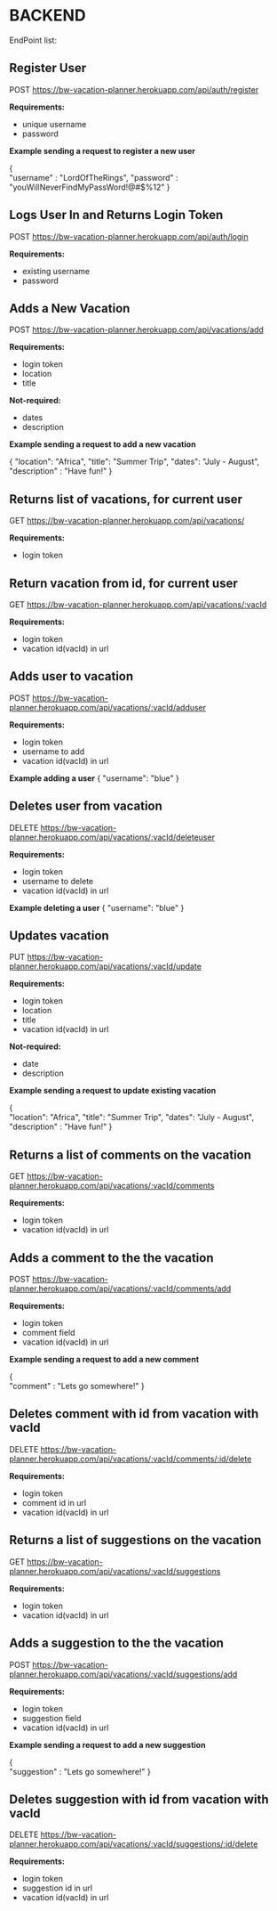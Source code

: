 # BACKEND

EndPoint list:

## Register User
POST https://bw-vacation-planner.herokuapp.com/api/auth/register

**Requirements:**
- unique username 
- password

**Example sending a request to register a new user**

{   
    "username" : "LordOfTheRings",
    "password" : "youWillNeverFindMyPassWord!@#$%12"
}

## Logs User In and Returns Login Token
POST https://bw-vacation-planner.herokuapp.com/api/auth/login

**Requirements:**
- existing username
- password


## Adds a New Vacation
POST https://bw-vacation-planner.herokuapp.com/api/vacations/add

**Requirements:**
- login token
- location 
- title

**Not-required:**
- dates
- description

**Example sending a request to add a new vacation**

{   "location": "Africa",
    "title": "Summer Trip",
    "dates": "July - August",
    "description" : "Have fun!"
}


## Returns list of vacations, for current user
GET https://bw-vacation-planner.herokuapp.com/api/vacations/

**Requirements:**
- login token

## Return vacation from id, for current user
GET https://bw-vacation-planner.herokuapp.com/api/vacations/:vacId

**Requirements:**
- login token
- vacation id(vacId) in url

## Adds user to vacation
POST https://bw-vacation-planner.herokuapp.com/api/vacations/:vacId/adduser

**Requirements:**
- login token
- username to add
- vacation id(vacId) in url

**Example adding a user**
{
    "username": "blue"
}

## Deletes user from vacation
DELETE https://bw-vacation-planner.herokuapp.com/api/vacations/:vacId/deleteuser

**Requirements:**
- login token
- username to delete
- vacation id(vacId) in url

**Example deleting a user**
{
    "username": "blue"
}

## Updates vacation
PUT https://bw-vacation-planner.herokuapp.com/api/vacations/:vacId/update

**Requirements:**
- login token
- location 
- title
- vacation id(vacId) in url


**Not-required:**
- date
- description

**Example sending a request to update existing vacation**

{   
    "location": "Africa",
    "title": "Summer Trip",
    "dates": "July - August",
    "description" : "Have fun!"
}


## Returns a list of comments on the vacation
GET https://bw-vacation-planner.herokuapp.com/api/vacations/:vacId/comments

**Requirements:**
- login token
- vacation id(vacId) in url

## Adds a comment to the the vacation
POST https://bw-vacation-planner.herokuapp.com/api/vacations/:vacId/comments/add

**Requirements:**
- login token
- comment field
- vacation id(vacId) in url

**Example sending a request to add a new comment**

{  
    "comment" : "Lets go somewhere!"
}


## Deletes comment with id from vacation with vacId
DELETE https://bw-vacation-planner.herokuapp.com/api/vacations/:vacId/comments/:id/delete

**Requirements:**
- login token
- comment id in url
- vacation id(vacId) in url


## Returns a list of suggestions on the vacation
GET https://bw-vacation-planner.herokuapp.com/api/vacations/:vacId/suggestions

**Requirements:**
- login token
- vacation id(vacId) in url

## Adds a suggestion to the the vacation
POST https://bw-vacation-planner.herokuapp.com/api/vacations/:vacId/suggestions/add

**Requirements:**
- login token
- suggestion field
- vacation id(vacId) in url

**Example sending a request to add a new suggestion**

{  
    "suggestion" : "Lets go somewhere!"
}

## Deletes suggestion with id from vacation with vacId
DELETE https://bw-vacation-planner.herokuapp.com/api/vacations/:vacId/suggestions/:id/delete

**Requirements:**
- login token
- suggestion id in url
- vacation id(vacId) in url
